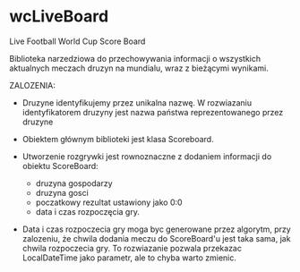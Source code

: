 # wcLiveBoard
Live Football World Cup Score Board

Biblioteka narzedziowa do przechowywania informacji o wszystkich aktualnych 
meczach druzyn na mundialu, wraz z bieżącymi wynikami.

ZALOZENIA:
- Druzyne identyfikujemy przez unikalna nazwę. W rozwiazaniu identyfikatorem druzyny jest nazwa państwa 
reprezentowanego przez druzyne

- Obiektem głównym biblioteki jest klasa Scoreboard.

- Utworzenie rozgrywki jest rownoznaczne z dodaniem informacji do obiektu ScoreBoard:
    - druzyna gospodarzy
    - druzyna gosci
    - poczatkowy rezultat ustawiony jako 0:0
    - data i czas rozpoczęcia gry.

- Data i czas rozpoczecia gry moga byc generowane przez algorytm, przy zalozeniu, że chwila dodania meczu 
do ScoreBoard'u jest taka sama, jak chwila rozpoczecia gry. 
To rozwiazanie pozwala przekazac LocalDateTime jako parametr, ale to chyba warto zmienic.





